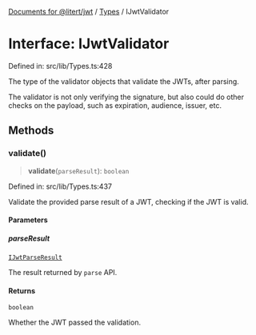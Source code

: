 [Documents for @litert/jwt](../../index.md) / [Types](../index.md) / IJwtValidator

# Interface: IJwtValidator

Defined in: src/lib/Types.ts:428

The type of the validator objects that validate the JWTs, after parsing.

The validator is not only verifying the signature, but also could do other
checks on the payload, such as expiration, audience, issuer, etc.

## Methods

### validate()

> **validate**(`parseResult`): `boolean`

Defined in: src/lib/Types.ts:437

Validate the provided parse result of a JWT, checking if the JWT is valid.

#### Parameters

##### parseResult

[`IJwtParseResult`](IJwtParseResult.md)

The result returned by `parse` API.

#### Returns

`boolean`

Whether the JWT passed the validation.
